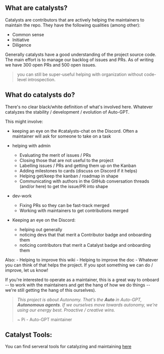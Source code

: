 ## What are catalysts?

Catalysts are contributors that are actively helping the maintainers to maintain the repo.
They have the following qualities (among other):
- Common sense
- Initiative
- Diligence

Generally catalysts have a good understanding of the project source code. The main effort is to manage our backlog of issues and PRs. As of writing we have 300 open PRs and 500 open issues. 
> you can still be super-useful helping with organization without code-level introspection.

## What do catalysts do?
There's no clear black/white definition of what's involved here. Whatever catalyzes the stability / development / evolution of Auto-GPT.

This might involve:
- keeping an eye on the #catalysts-chat on the Discord. Often a maintainer will ask for someone to take on a task
- helping with admin
    - Evaluating the merit of issues / PRs
    - Closing those that are not useful to the project
    - Labelling issues / PRs and getting them up on the Kanban
    - Adding milestones to cards (discuss on Discord if it helps)
    - Helping get/keep the kanban / roadmap in shape
    - Communicating with authors in the GitHub conversation threads (and/or here) to get the issue/PR into shape

- dev-work
    - Fixing PRs so they can be fast-track merged
    - Working with maintainers to get contributions merged

- Keeping an eye on the Discord:
    - helping out generally
    - noticing devs that that merit a Contributor badge and onboarding them
    - noticing contributors that merit a Catalyst badge and onboarding them

Also:
    - Helping to improve this wiki
    - Helping to improve the doc
    - Whatever you can think of that helps the project. If you spot something we can do / improve, let us know!

If you're interested to operate as a maintainer, this is a great way to onboard -- to work with the maintainers and get the hang of how we do things -- we're still getting the hang of this ourselves).

> *This project is about Autonomy. That's the **Auto** in Auto-GPT, __Autonomous agents__. If we ourselves move towards autonomy, we're using our energy best. Proactive / creative wins.*
> 
> ~ Pi - Auto-GPT maintainer 

## Catalyst Tools:
You can find serveral tools for catalyzing and maintaining [here](https://github.com/Significant-Gravitas/Nexus/wiki/Maintaining#tooling)
